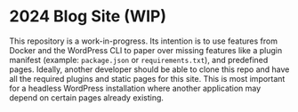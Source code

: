 # 2024 Blog Site (WIP)

This repository is a work-in-progress. Its intention is to use features from Docker and the WordPress CLI to paper over missing features like a plugin manifest (example: `package.json` or `requirements.txt`), and predefined pages. Ideally, another developer should be able to clone this repo and have all the required plugins and static pages for this site. This is most important for a headless WordPress installation where another application may depend on certain pages already existing.

